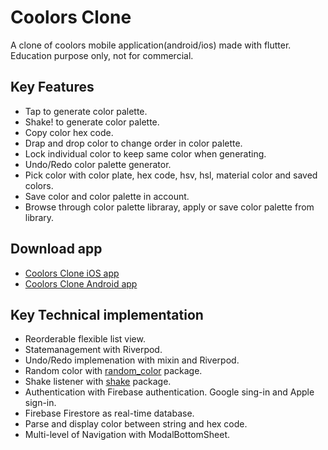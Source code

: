 # Coolors Clone
A clone of coolors mobile application(android/ios) made with flutter. 
Education purpose only, not for commercial.

## Key Features
 - Tap to generate color palette.
 - Shake! to generate color palette.
 - Copy color hex code.
 - Drap and drop color to change order in color palette.
 - Lock individual color to keep same color when generating.
 - Undo/Redo color palette generator.
 - Pick color with color plate, hex code, hsv, hsl, material color and saved colors.
 - Save color and color palette in account.
 - Browse through color palette libraray, apply or save color palette from library.

## Download app
- [Coolors Clone iOS app](https://apps.apple.com/us/app/coolors-clone/id1667069377)
- [Coolors Clone Android app](https://play.google.com/store/apps/details?id=dev.khanin.coolors_inspired_flutter)

## Key Technical implementation
- Reorderable flexible list view.
- Statemanagement with Riverpod.
- Undo/Redo implemenation with mixin and Riverpod.
- Random color with [random_color](https://pub.dev/packages/random_color) package.
- Shake listener with [shake](https://pub.dev/packages/shake) package.
- Authentication with Firebase authentication. Google sing-in and Apple sign-in.
- Firebase Firestore as real-time database.
- Parse and display color between string and hex code.
- Multi-level of Navigation with ModalBottomSheet.

